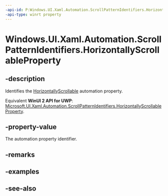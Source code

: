 ```yaml
---
-api-id: P:Windows.UI.Xaml.Automation.ScrollPatternIdentifiers.HorizontallyScrollableProperty
-api-type: winrt property
---
```


<!-- Property syntax
public Windows.UI.Xaml.Automation.AutomationProperty HorizontallyScrollableProperty { get; }
-->

# Windows.UI.Xaml.Automation.ScrollPatternIdentifiers.HorizontallyScrollableProperty

## -description
Identifies the [HorizontallyScrollable](../windows.ui.xaml.automation.provider/iscrollprovider_horizontallyscrollable.md) automation property.

Equivalent **WinUI 2 API for UWP**: [Microsoft.UI.Xaml.Automation.ScrollPatternIdentifiers.HorizontallyScrollableProperty](/windows/winui/api/microsoft.ui.xaml.automation.scrollpatternidentifiers.horizontallyscrollableproperty).

## -property-value
The automation property identifier.

## -remarks

## -examples

## -see-also
